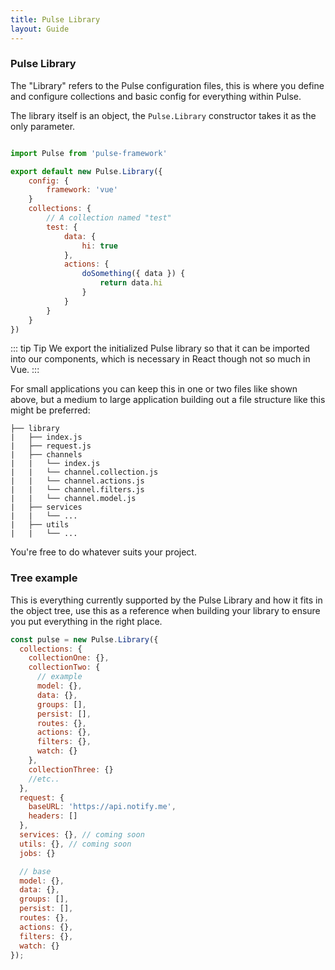 ```yaml
---
title: Pulse Library
layout: Guide
---
```


### Pulse Library

The "Library" refers to the Pulse configuration files, this is where you define and configure collections and basic config for everything within Pulse.

The library itself is an object, the `Pulse.Library` constructor takes it as the only parameter.

```js

import Pulse from 'pulse-framework'

export default new Pulse.Library({
    config: {
        framework: 'vue'
    }
    collections: {
        // A collection named "test"
        test: {
            data: {
                hi: true
            },
            actions: {
                doSomething({ data }) {
                    return data.hi
                }
            }
        }
    }
})

```

::: tip Tip
We export the initialized Pulse library so that it can be imported into our components, which is necessary in React though not so much in Vue.
:::

For small applications you can keep this in one or two files like shown above, but a medium to large application building out a file structure like this might be preferred:

```
├── library
|   ├── index.js
|   ├── request.js
|   ├── channels
|   |   └── index.js
|   |   └── channel.collection.js
|   |   └── channel.actions.js
|   |   └── channel.filters.js
|   |   └── channel.model.js
|   ├── services
|   |   └── ...
|   ├── utils
|   |   └── ...

```

You're free to do whatever suits your project.

### Tree example

This is everything currently supported by the Pulse Library and how it fits in the object tree, use this as a reference when building your library to ensure you put everything in the right place.

```js
const pulse = new Pulse.Library({
  collections: {
    collectionOne: {},
    collectionTwo: {
      // example
      model: {},
      data: {},
      groups: [],
      persist: [],
      routes: {},
      actions: {},
      filters: {},
      watch: {}
    },
    collectionThree: {}
    //etc..
  },
  request: {
    baseURL: 'https://api.notify.me',
    headers: []
  },
  services: {}, // coming soon
  utils: {}, // coming soon
  jobs: {}

  // base
  model: {},
  data: {},
  groups: [],
  persist: [],
  routes: {},
  actions: {},
  filters: {},
  watch: {}
});
```

